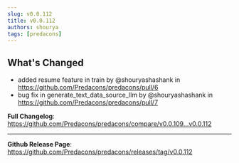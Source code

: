 ```yaml
---
slug: v0.0.112
title: v0.0.112
authors: shourya
tags: [predacons]
---
```

## What's Changed
* added resume feature in train by @shouryashashank in https://github.com/Predacons/predacons/pull/6
* bug fix in generate_text_data_source_llm by @shouryashashank in https://github.com/Predacons/predacons/pull/7


<!-- truncate -->

**Full Changelog**: https://github.com/Predacons/predacons/compare/v0.0.109...v0.0.112

---
**Github Release Page**: https://github.com/Predacons/predacons/releases/tag/v0.0.112

